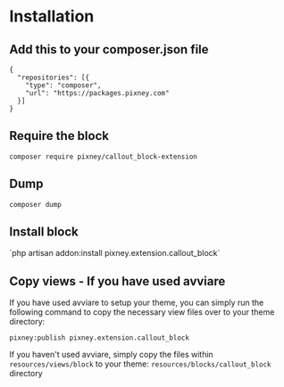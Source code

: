 # Installation

## Add this to your composer.json file

```
{
  "repositories": [{
    "type": "composer",
    "url": "https://packages.pixney.com"
  }]
}
```

## Require the block 
`composer require pixney/callout_block-extension`

## Dump 
`composer dump`

## Install block
´php artisan addon:install pixney.extension.callout_block´

## Copy views - If you have used avviare
If you have used avviare to setup your theme, you can simply run the following command to copy the necessary view files over to your theme directory:

`pixney:publish pixney.extension.callout_block`

If you haven't used avviare, simply copy the files within `resources/views/block` to your theme: 
`resources/blocks/callout_block`
directory